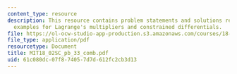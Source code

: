 ```yaml
---
content_type: resource
description: This resource contains problem statements and solutions related to advanced
  examples for Lagrange's multipliers and constrained differentials.
file: https://ol-ocw-studio-app-production.s3.amazonaws.com/courses/18-02sc-multivariable-calculus-fall-2010/61c080dc07f874057d7d612fc2cb3d13_MIT18_02SC_pb_33_comb.pdf
file_type: application/pdf
resourcetype: Document
title: MIT18_02SC_pb_33_comb.pdf
uid: 61c080dc-07f8-7405-7d7d-612fc2cb3d13
---
```

